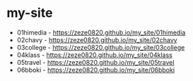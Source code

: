 # my-site
* 01himedia - https://zeze0820.github.io/my_site/01himedia
* 02chavy - https://zeze0820.github.io/my_site/02chavy
* 03college - https://zeze0820.github.io/my_site/03college
* 04klass - https://zeze0820.github.io/my_site/04klass
* 05travel - https://zeze0820.github.io/my_site/05travel
* 06bboki - https://zeze0820.github.io/my_site/06bboki
